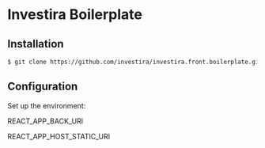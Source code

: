 # Investira Boilerplate

## Installation

```sh
$ git clone https://github.com/investira/investira.front.boilerplate.git && git clone https://github.com/investira/investira.react.git && cd investira.front.boilerplate && npm i
```

## Configuration

Set up the environment:

REACT_APP_BACK_URI

REACT_APP_HOST_STATIC_URI

